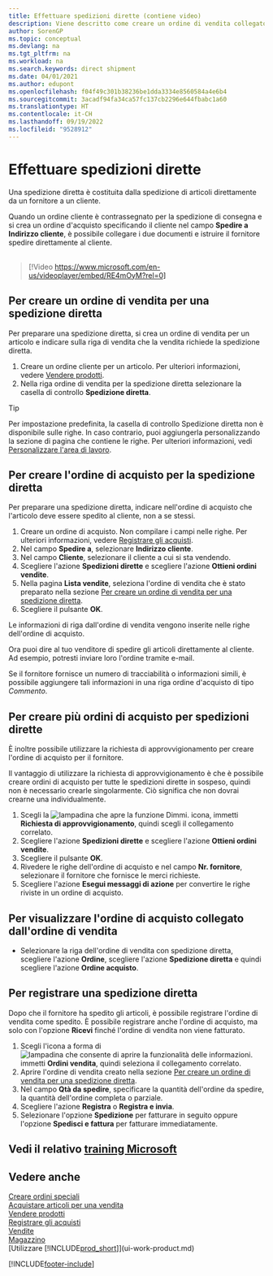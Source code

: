 ```yaml
---
title: Effettuare spedizioni dirette (contiene video)
description: Viene descritto come creare un ordine di vendita collegato a un ordine di acquisto per consentire la spedizione diretta dal fornitore al cliente.
author: SorenGP
ms.topic: conceptual
ms.devlang: na
ms.tgt_pltfrm: na
ms.workload: na
ms.search.keywords: direct shipment
ms.date: 04/01/2021
ms.author: edupont
ms.openlocfilehash: f04f49c301b38236be1dda3334e8560584a4e6b4
ms.sourcegitcommit: 3acadf94fa34ca57fc137cb2296e644fbabc1a60
ms.translationtype: HT
ms.contentlocale: it-CH
ms.lasthandoff: 09/19/2022
ms.locfileid: "9528912"
---
```

# <a name="make-drop-shipments"></a>Effettuare spedizioni dirette

Una spedizione diretta è costituita dalla spedizione di articoli direttamente da un fornitore a un cliente.

Quando un ordine cliente è contrassegnato per la spedizione di consegna e si crea un ordine d'acquisto specificando il cliente nel campo **Spedire a** **Indirizzo cliente**, è possibile collegare i due documenti e istruire il fornitore spedire direttamente al cliente.
<br><br>  
  
> [!Video https://www.microsoft.com/en-us/videoplayer/embed/RE4mOyM?rel=0]

## <a name="to-create-a-sales-order-for-drop-shipment"></a>Per creare un ordine di vendita per una spedizione diretta

Per preparare una spedizione diretta, si crea un ordine di vendita per un articolo e indicare sulla riga di vendita che la vendita richiede la spedizione diretta.

1. Creare un ordine cliente per un articolo. Per ulteriori informazioni, vedere [Vendere prodotti](sales-how-sell-products.md).
2. Nella riga ordine di vendita per la spedizione diretta selezionare la casella di controllo **Spedizione diretta**. 

> [!TIP]
> Per impostazione predefinita, la casella di controllo Spedizione diretta non è disponibile sulle righe. In caso contrario, puoi aggiungerla personalizzando la sezione di pagina che contiene le righe. Per ulteriori informazioni, vedi [Personalizzare l'area di lavoro](ui-personalization-user.md).

## <a name="to-create-the-purchase-order-for-drop-shipment"></a>Per creare l'ordine di acquisto per la spedizione diretta

Per preparare una spedizione diretta, indicare nell'ordine di acquisto che l'articolo deve essere spedito al cliente, non a se stessi.

1. Creare un ordine di acquisto. Non compilare i campi nelle righe. Per ulteriori informazioni, vedere [Registrare gli acquisti](purchasing-how-record-purchases.md).
2. Nel campo **Spedire a**, selezionare **Indirizzo cliente**.
3. Nel campo **Cliente**, selezionare il cliente a cui si sta vendendo.
4. Scegliere l'azione **Spedizioni dirette** e scegliere l'azione **Ottieni ordini vendite**.
5. Nella pagina **Lista vendite**, seleziona l'ordine di vendita che è stato preparato nella sezione [Per creare un ordine di vendita per una spedizione diretta](#to-create-a-sales-order-for-drop-shipment).
6. Scegliere il pulsante **OK**.

Le informazioni di riga dall'ordine di vendita vengono inserite nelle righe dell'ordine di acquisto.

Ora puoi dire al tuo venditore di spedire gli articoli direttamente al cliente. Ad esempio, potresti inviare loro l'ordine tramite e-mail. 

Se il fornitore fornisce un numero di tracciabilità o informazioni simili, è possibile aggiungere tali informazioni in una riga ordine d'acquisto di tipo *Commento*.  

## <a name="to-create-multiple-purchase-orders-for-drop-shipments"></a>Per creare più ordini di acquisto per spedizioni dirette

È inoltre possibile utilizzare la richiesta di approvvigionamento per creare l'ordine di acquisto per il fornitore. 

Il vantaggio di utilizzare la richiesta di approvvigionamento è che è possibile creare ordini di acquisto per tutte le spedizioni dirette in sospeso, quindi non è necessario crearle singolarmente. Ciò significa che non dovrai crearne una individualmente.

1. Scegli la ![lampadina che apre la funzione Dimmi.](media/ui-search/search_small.png "Dimmi cosa vuoi fare") icona, immetti **Richiesta di approvvigionamento**, quindi scegli il collegamento correlato.
2. Scegliere l'azione **Spedizioni dirette** e scegliere l'azione **Ottieni ordini vendite**.
3. Scegliere il pulsante **OK**.
4. Rivedere le righe dell'ordine di acquisto e nel campo **Nr. fornitore**, selezionare il fornitore che fornisce le merci richieste. 
5. Scegliere l'azione **Esegui messaggi di azione** per convertire le righe riviste in un ordine di acquisto.

## <a name="to-view-the-linked-purchase-order-from-the-sales-order"></a>Per visualizzare l'ordine di acquisto collegato dall'ordine di vendita

* Selezionare la riga dell'ordine di vendita con spedizione diretta, scegliere l'azione **Ordine**, scegliere l'azione **Spedizione diretta** e quindi scegliere l'azione **Ordine acquisto**.

## <a name="to-post-a-drop-shipment"></a>Per registrare una spedizione diretta

Dopo che il fornitore ha spedito gli articoli, è possibile registrare l'ordine di vendita come spedito. È possibile registrare anche l'ordine di acquisto, ma solo con l'opzione **Ricevi** finché l'ordine di vendita non viene fatturato.

1. Scegli l'icona a forma di ![lampadina che consente di aprire la funzionalità delle informazioni.](media/ui-search/search_small.png "Dimmi cosa vuoi fare") immetti **Ordini vendita**, quindi seleziona il collegamento correlato.
2. Aprire l'ordine di vendita creato nella sezione [Per creare un ordine di vendita per una spedizione diretta](#to-create-a-sales-order-for-drop-shipment).
3. Nel campo **Qtà da spedire**, specificare la quantità dell'ordine da spedire, la quantità dell'ordine completa o parziale.
4. Scegliere l'azione **Registra** o **Registra e invia**.
5. Selezionare l'opzione **Spedizione** per fatturare in seguito oppure l'opzione **Spedisci e fattura** per fatturare immediatamente.

## <a name="see-related-microsoft-training"></a>Vedi il relativo [training Microsoft](/training/modules/create-sales-documents-dynamics-365-business-central/)

## <a name="see-also"></a>Vedere anche

[Creare ordini speciali](sales-how-to-create-special-orders.md)  
[Acquistare articoli per una vendita](purchasing-how-purchase-products-sale.md)  
[Vendere prodotti](sales-how-sell-products.md)  
[Registrare gli acquisti](purchasing-how-record-purchases.md)  
[Vendite](sales-manage-sales.md)  
[Magazzino](inventory-manage-inventory.md)  
[Utilizzare [!INCLUDE[prod_short](includes/prod_short.md)]](ui-work-product.md)


[!INCLUDE[footer-include](includes/footer-banner.md)]
